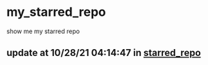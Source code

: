 # my_starred_repo
show me my starred repo

update at 10/28/21 04:14:47 in [starred_repo](./index.html)
---

